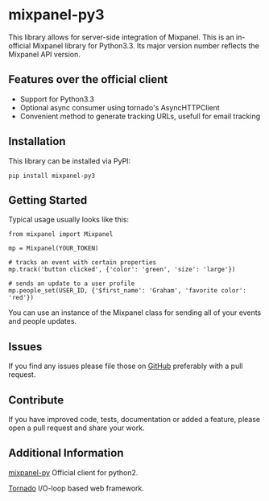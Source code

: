 mixpanel-py3
============
This library allows for server-side integration of Mixpanel.
This is an in-official Mixpanel library for Python3.3.
Its major version number reflects the Mixpanel API version.

Features over the official client
---------------------------------
* Support for Python3.3
* Optional async consumer using tornado's AsyncHTTPClient
* Convenient method to generate tracking URLs, usefull for email tracking

Installation
------------
This library can be installed via PyPI:

    pip install mixpanel-py3

Getting Started
---------------
Typical usage usually looks like this:

    from mixpanel import Mixpanel

    mp = Mixpanel(YOUR_TOKEN)

    # tracks an event with certain properties
    mp.track('button clicked', {'color': 'green', 'size': 'large'})

    # sends an update to a user profile
    mp.people_set(USER_ID, {'$first_name': 'Graham', 'favorite color': 'red'})

You can use an instance of the Mixpanel class for sending all of your events and people updates.

Issues
------
If you find any issues please file those on [GitHub](https://github.com/MyGGaN/mixpanel-python/issues) preferably with a pull request.

Contribute
----------
If you have improved code, tests, documentation or added a feature, please open a pull request and share your work.

Additional Information
----------------------
[mixpanel-py](https://github.com/mixpanel/mixpanel-python) Official client for python2.

[Tornado](http://www.tornadoweb.org/en/stable/) I/O-loop based web framework.
